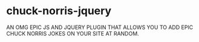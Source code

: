 # chuck-norris-jquery
AN OMG EPIC JS AND JQUERY PLUGIN THAT ALLOWS YOU TO ADD EPIC CHUCK NORRIS JOKES ON YOUR SITE AT RANDOM.
